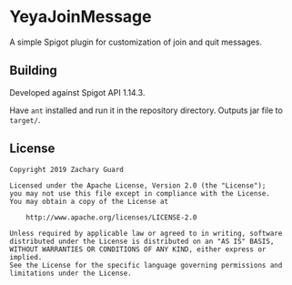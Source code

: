# YeyaJoinMessage

A simple Spigot plugin for customization of join and quit messages.

## Building

Developed against Spigot API 1.14.3.

Have `ant` installed and run it in the repository directory. Outputs jar file to `target/`.

## License

```
Copyright 2019 Zachary Guard

Licensed under the Apache License, Version 2.0 (the "License");
you may not use this file except in compliance with the License.
You may obtain a copy of the License at

    http://www.apache.org/licenses/LICENSE-2.0

Unless required by applicable law or agreed to in writing, software
distributed under the License is distributed on an "AS IS" BASIS,
WITHOUT WARRANTIES OR CONDITIONS OF ANY KIND, either express or implied.
See the License for the specific language governing permissions and
limitations under the License.
```
